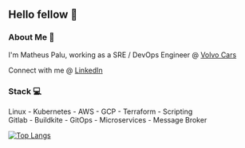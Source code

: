 <h2>Hello fellow 👋</h2>

<h3>About Me 💼</h3>

I'm Matheus Palu, working as a SRE / DevOps Engineer @ [Volvo Cars](https://www.volvocars.com/)

Connect with me @ [LinkedIn](https://br.linkedin.com/in/matheuspalu)

<h3>Stack 💻</h3>

Linux - Kubernetes - AWS - GCP - Terraform - Scripting </br> Gitlab - Buildkite - GitOps - Microservices - Message Broker

[![Top Langs](https://github-readme-stats.vercel.app/api/top-langs/?username=mpalu&layout=compact)](https://github.com/mpalu/github-readme-stats)
